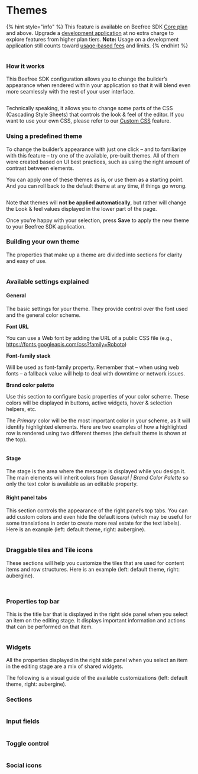 # Themes

{% hint style="info" %}
This feature is available on Beefree SDK [Core plan](https://dam.beefree.io/pluginpricing) and above. Upgrade a [development application](../../getting-started/readme/development-applications.md) at no extra charge to explore features from higher plan tiers. **Note:** Usage on a development application still counts toward [usage-based fees](https://devportal.beefree.io/hc/en-us/articles/4403095825042-Usage-based-fees) and limits.
{% endhint %}

<figure><img src="../../.gitbook/assets/gif-base_hi-res_2.gif" alt=""><figcaption></figcaption></figure>

### How it works <a href="#how-it-works" id="how-it-works"></a>

This Beefree SDK configuration allows you to change the builder’s appearance when rendered within your application so that it will blend even more seamlessly with the rest of your user interface.

<figure><img src="../../.gitbook/assets/CleanShot 2025-03-13 at 14.53.58.png" alt=""><figcaption></figcaption></figure>

Technically speaking, it allows you to change some parts of the CSS (Cascading Style Sheets) that controls the look & feel of the editor. If you want to use your own CSS, please refer to our [Custom CSS](custom-css/) feature.

### Using a predefined theme <a href="#using-a-predefined-theme" id="using-a-predefined-theme"></a>

To change the builder’s appearance with just one click – and to familiarize with this feature – try one of the available, pre-built themes. All of them were created based on UI best practices, such as using the right amount of contrast between elements.

You can apply one of these themes as is, or use them as a starting point. And you can roll back to the default theme at any time, if things go wrong.

<figure><img src="../../.gitbook/assets/CleanShot 2025-03-13 at 14.54.25.png" alt=""><figcaption></figcaption></figure>

Note that themes will **not be applied automatically**, but rather will change the Look & feel values displayed in the lower part of the page.

Once you’re happy with your selection, press **Save** to apply the new theme to your Beefree SDK application.

### Building your own theme <a href="#building-your-own-theme" id="building-your-own-theme"></a>

The properties that make up a theme are divided into sections for clarity and easy of use.

<figure><img src="../../.gitbook/assets/CleanShot 2025-03-13 at 14.54.58.png" alt=""><figcaption></figcaption></figure>

### Available settings explained <a href="#available-settings-explained" id="available-settings-explained"></a>

#### General

The basic settings for your theme. They provide control over the font used and the general color scheme.

**Font URL**

You can use a Web font by adding the URL of a public CSS file (e.g., https://fonts.googleapis.com/css?family=Roboto)

**Font-family stack**

Will be used as font-family property. Remember that – when using web fonts – a fallback value will help to deal with downtime or network issues.

**Brand color palette**

Use this section to configure basic properties of your color scheme. These colors will be displayed in buttons, active widgets, hover & selection helpers, etc.

The _Primary_ color will be the most important color in your scheme, as it will identify highlighted elements. Here are two examples of how a highlighted row is rendered using two different themes (the default theme is shown at the top).

<figure><img src="../../.gitbook/assets/5brand-2.png" alt=""><figcaption></figcaption></figure>

#### Stage

The stage is the area where the message is displayed while you design it. The main elements will inherit colors from _General | Brand Color Palette_ so only the text color is available as an editable property.

#### Right panel tabs

This section controls the appearance of the right panel’s top tabs. You can add custom colors and even hide the default icons (which may be useful for some translations in order to create more real estate for the text labels). Here is an example (left: default theme, right: aubergine).

<figure><img src="../../.gitbook/assets/6tabs-1024x72.png" alt=""><figcaption></figcaption></figure>

### Draggable tiles and Tile icons

These sections will help you customize the tiles that are used for content items and row structures. Here is an example  (left: default theme, right: aubergine).

<figure><img src="../../.gitbook/assets/7tiles-1024x363.png" alt=""><figcaption></figcaption></figure>

<figure><img src="../../.gitbook/assets/8tiles2-1024x422.png" alt=""><figcaption></figcaption></figure>

### Properties top bar

This is the title bar that is displayed in the right side panel when you select an item on the editing stage. It displays important information and actions that can be performed on that item.

<figure><img src="../../.gitbook/assets/9row_prop-1024x57.png" alt=""><figcaption></figcaption></figure>

### Widgets

All the properties displayed in the right side panel when you select an item in the editing stage are a mix of shared widgets.

The following is a visual guide of the available customizations (left: default theme, right: aubergine).

### **Sections**

<figure><img src="../../.gitbook/assets/10section-1-1024x62.png" alt=""><figcaption></figcaption></figure>

### **Input fields**

<figure><img src="../../.gitbook/assets/11inputs-1-1024x153.png" alt=""><figcaption></figcaption></figure>

### **Toggle control**

<figure><img src="../../.gitbook/assets/12toggle-1-1024x69.png" alt=""><figcaption></figcaption></figure>

### **Social icons**

<figure><img src="../../.gitbook/assets/13icons_1.png" alt=""><figcaption></figcaption></figure>

<figure><img src="../../.gitbook/assets/14icons_2.png" alt=""><figcaption></figcaption></figure>
